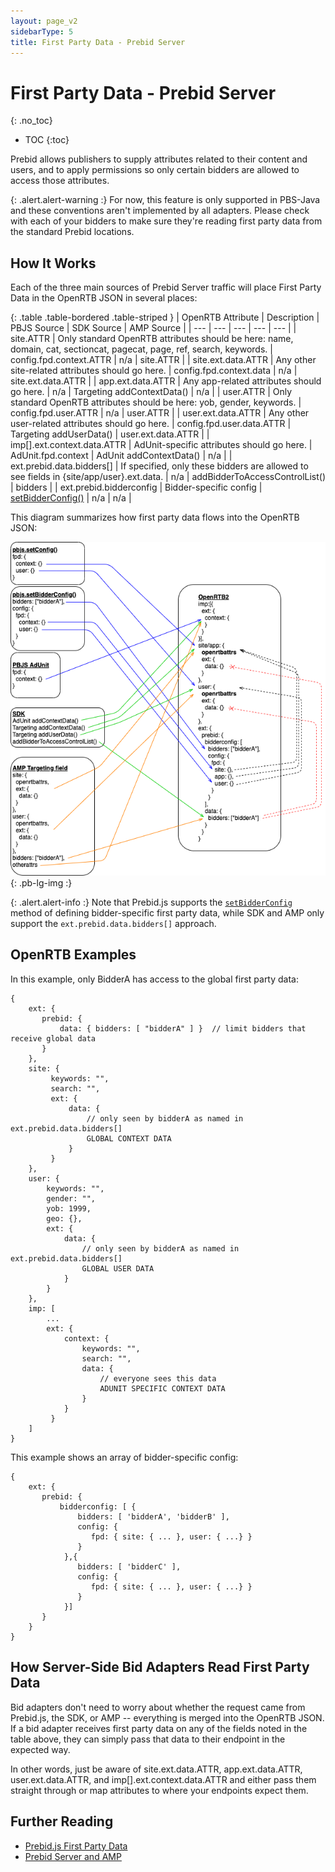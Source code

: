 ```yaml
---
layout: page_v2
sidebarType: 5
title: First Party Data - Prebid Server
---
```


# First Party Data - Prebid Server
{: .no_toc}

* TOC
{:toc}

Prebid allows publishers to supply attributes related to their content
and users, and to apply permissions so only certain bidders are allowed
to access those attributes.

{: .alert.alert-warning :}
For now, this feature is only supported in PBS-Java and these conventions aren't implemented by all adapters. Please
check with each of your bidders to make sure they're reading first
party data from the standard Prebid locations.

## How It Works

Each of the three main sources of Prebid Server traffic will place
First Party Data in the OpenRTB JSON in several places:

{: .table .table-bordered .table-striped }
| OpenRTB Attribute | Description | PBJS Source | SDK Source | AMP Source |
| --- | --- | --- | --- | --- |
| site.ATTR | Only standard OpenRTB attributes should be here: name, domain, cat, sectioncat, pagecat, page, ref, search, keywords. | config.fpd.context.ATTR | n/a | site.ATTR |
| site.ext.data.ATTR | Any other site-related attributes should go here. | config.fpd.context.data | n/a | site.ext.data.ATTR |
| app.ext.data.ATTR | Any app-related attributes should go here. | n/a | Targeting addContextData() | n/a |
| user.ATTR | Only standard OpenRTB attributes should be here: yob, gender, keywords. | config.fpd.user.ATTR | n/a | user.ATTR |
| user.ext.data.ATTR | Any other user-related attributes should go here. | config.fpd.user.data.ATTR | Targeting addUserData() | user.ext.data.ATTR |
| imp[].ext.context.data.ATTR | AdUnit-specific attributes should go here. | AdUnit.fpd.context | AdUnit addContextData() | n/a |
| ext.prebid.data.bidders[] | If specified, only these bidders are allowed to see fields in {site/app/user}.ext.data. | n/a | addBidderToAccessControlList() | bidders |
| ext.prebid.bidderconfig | Bidder-specific config | [setBidderConfig()](/dev-docs/publisher-api-reference.html#module_pbjs.setBidderConfig) | n/a | n/a |

This diagram summarizes how first party data flows into the OpenRTB JSON:

![First Party Data Summary](/assets/images/flowcharts/FirstPartyData-Detailed.png){: .pb-lg-img :}

{: .alert.alert-info :}
Note that Prebid.js supports the [`setBidderConfig`](/dev-docs/publisher-api-reference.html#module_pbjs.setBidderConfig) method of defining
bidder-specific first party data, while SDK and AMP only support the `ext.prebid.data.bidders[]` approach.

## OpenRTB Examples

In this example, only BidderA has access to the global first party data:
```
{
    ext: {
       prebid: {
           data: { bidders: [ "bidderA" ] }  // limit bidders that receive global data
       }
    },
    site: {
         keywords: "",
         search: "",
         ext: {
             data: {
                 // only seen by bidderA as named in ext.prebid.data.bidders[]
                 GLOBAL CONTEXT DATA
             }
         }
    },
    user: {
        keywords: "",
        gender: "",
        yob: 1999,
        geo: {},
        ext: {
            data: {
                // only seen by bidderA as named in ext.prebid.data.bidders[]
                GLOBAL USER DATA
            }  
        }
    },
    imp: [
        ...
        ext: {
            context: {
                keywords: "",
                search: "",
                data: {
                    // everyone sees this data
                    ADUNIT SPECIFIC CONTEXT DATA
                }
            }
         }
    ]
}
```

This example shows an array of bidder-specific config:
```
{
    ext: {
       prebid: {
           bidderconfig: [ {
               bidders: [ 'bidderA', 'bidderB' ],
               config: {
                  fpd: { site: { ... }, user: { ...} }
               }
            },{
               bidders: [ 'bidderC' ],
               config: {
                  fpd: { site: { ... }, user: { ...} }
               }
            }]
       }
    }
}
```

## How Server-Side Bid Adapters Read First Party Data

Bid adapters don't need to worry about whether the request came from
Prebid.js, the SDK, or AMP -- everything is merged into the OpenRTB JSON. If a bid adapter receives first party data on any of the fields noted in
the table above, they can simply pass that data to their endpoint in
the expected way.

In other words, just be aware of site.ext.data.ATTR, app.ext.data.ATTR, user.ext.data.ATTR,
and imp[].ext.context.data.ATTR and either pass them straight through or map
attributes to where your endpoints expect them.

## Further Reading

- [Prebid.js First Party Data](/features/firstPartyData.html)
- [Prebid Server and AMP](/prebid-server/use-cases/pbs-amp.html)
